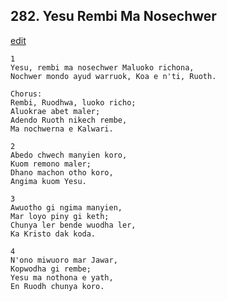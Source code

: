 
## 282.  Yesu Rembi Ma Nosechwer
[edit](https://docs.google.com/document/d/1Uo_2UjFIw47CKJrS62Hae39wKyeuiRrA/edit?mode=html)



    1
    Yesu, rembi ma nosechwer Maluoko richona,
    Nochwer mondo ayud warruok, Koa e n'ti, Ruoth.

    Chorus:
    Rembi, Ruodhwa, luoko richo;
    Aluokrae abet maler;
    Adendo Ruoth nikech rembe,
    Ma nochwerna e Kalwari.

    2
    Abedo chwech manyien koro,
    Kuom remono maler;
    Dhano machon otho koro,
    Angima kuom Yesu.

    3
    Awuotho gi ngima manyien,
    Mar loyo piny gi keth;
    Chunya ler bende wuodha ler,
    Ka Kristo dak koda.

    4
    N'ono miwuoro mar Jawar,
    Kopwodha gi rembe;
    Yesu ma nothona e yath,
    En Ruodh chunya koro.

